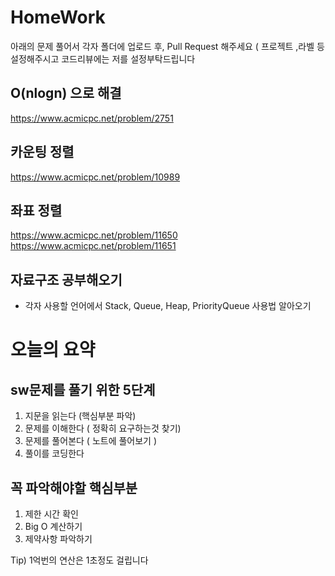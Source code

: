 
# HomeWork
아래의 문제 풀어서 각자 폴더에 업로드 후, Pull Request 해주세요 ( 프로젝트 ,라벨 등 설정해주시고 코드리뷰에는 저를 설정부탁드립니다


## O(nlogn) 으로 해결
https://www.acmicpc.net/problem/2751

## 카운팅 정렬
https://www.acmicpc.net/problem/10989

## 좌표 정렬
https://www.acmicpc.net/problem/11650
https://www.acmicpc.net/problem/11651


## 자료구조 공부해오기
- 각자 사용할 언어에서 Stack, Queue, Heap, PriorityQueue 사용법 알아오기

# 오늘의 요약

## sw문제를 풀기 위한 5단계
1. 지문을 읽는다 (핵심부분 파악)
2. 문제를 이해한다 ( 정확히 요구하는것 찾기)
3. 문제를 풀어본다 ( 노트에 풀어보기 )
4. 풀이를 코딩한다

## 꼭 파악해야할 핵심부분
1. 제한 시간 확인
2. Big O 계산하기
3. 제약사항 파악하기

Tip) 1억번의 연산은 1초정도 걸립니다